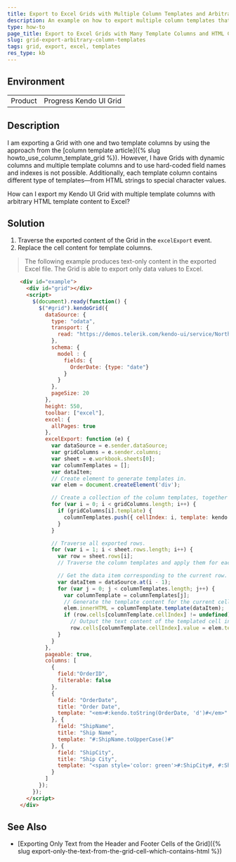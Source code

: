 ```yaml
---
title: Export to Excel Grids with Multiple Column Templates and Arbitrary Template Content
description: An example on how to export multiple column templates that might contain additional HTML.
type: how-to
page_title: Export to Excel Grids with Many Template Columns and HTML Content in Their Templates | Kendo UI Grid
slug: grid-export-arbitrary-column-templates
tags: grid, export, excel, templates
res_type: kb
---
```


## Environment

<table>
 <tr>
  <td>Product</td>
  <td>Progress Kendo UI Grid</td>
 </tr>
</table>

## Description

I am exporting a Grid with one and two template columns by using the approach from the [column template article]({% slug howto_use_column_template_grid %}). However, I have Grids with dynamic columns and multiple template columns and to use hard-coded field names and indexes is not possible. Additionally, each template column contains different type of templates&mdash;from HTML strings to special character values.

How can I export my Kendo UI Grid with multiple template columns with arbitrary HTML template content to Excel?

## Solution

1. Traverse the exported content of the Grid in the `excelExport` event.
1. Replace the cell content for template columns.

> The following example produces text-only content in the exported Excel file. The Grid is able to export only data values to Excel.

```html
    <div id="example">
      <div id="grid"></div>
      <script>
        $(document).ready(function() {
          $("#grid").kendoGrid({
            dataSource: {
              type: "odata",
              transport: {
                read: "https://demos.telerik.com/kendo-ui/service/Northwind.svc/Orders"
              },
              schema: {
                model : {
                  fields: {
                    OrderDate: {type: "date"}
                  }
                }
              },
              pageSize: 20
            },
            height: 550,
            toolbar: ["excel"],
            excel: {
              allPages: true
            },
            excelExport: function (e) {
              var dataSource = e.sender.dataSource;
              var gridColumns = e.sender.columns;
              var sheet = e.workbook.sheets[0];
              var columnTemplates = [];
              var dataItem;
              // Create element to generate templates in.
              var elem = document.createElement('div');

              // Create a collection of the column templates, together with the current column index
              for (var i = 0; i < gridColumns.length; i++) {
                if (gridColumns[i].template) {
                  columnTemplates.push({ cellIndex: i, template: kendo.template(gridColumns[i].template) });
                }
              }

              // Traverse all exported rows.
              for (var i = 1; i < sheet.rows.length; i++) {
                var row = sheet.rows[i];
                // Traverse the column templates and apply them for each row at the stored column position.

                // Get the data item corresponding to the current row.
                var dataItem = dataSource.at(i - 1);
                for (var j = 0; j < columnTemplates.length; j++) {
                  var columnTemplate = columnTemplates[j];
                  // Generate the template content for the current cell.
                  elem.innerHTML = columnTemplate.template(dataItem);
                  if (row.cells[columnTemplate.cellIndex] != undefined)
                    // Output the text content of the templated cell into the exported cell.
                    row.cells[columnTemplate.cellIndex].value = elem.textContent || elem.innerText || "";
                }
              }
            },
            pageable: true,
            columns: [
              {
                field:"OrderID",
                filterable: false
              },
              {
                field: "OrderDate",
                title: "Order Date",
                template: "<em>#:kendo.toString(OrderDate, 'd')#</em>"
              }, {
                field: "ShipName",
                title: "Ship Name",
                template: "#:ShipName.toUpperCase()#"
              }, {
                field: "ShipCity",
                title: "Ship City",
                template: "<span style='color: green'>#:ShipCity#, #:ShipCountry#</span>"
              }
            ]
          });
        });
      </script>
    </div>
```

## See Also

* [Exporting Only Text from the Header and Footer Cells of the Grid]({% slug export-only-the-text-from-the-grid-cell-which-contains-html %})
